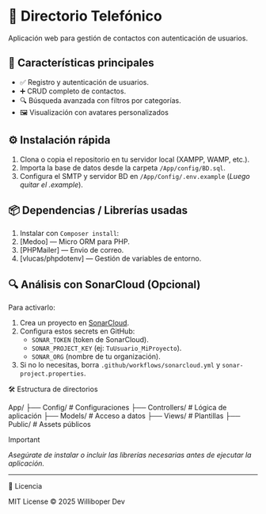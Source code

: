 # 📒 Directorio Telefónico

Aplicación web para gestión de contactos con autenticación de usuarios.

## 🚀 Características principales
- ✅ Registro y autenticación de usuarios.
- ➕ CRUD completo de contactos.
- 🔍 Búsqueda avanzada con filtros por categorías.
- 🖼️ Visualización con avatares personalizados

## ⚙️ Instalación rápida
1. Clona o copia el repositorio en tu servidor local (XAMPP, WAMP, etc.).
2. Importa la base de datos desde la carpeta `/App/config/BD.sql`.
3. Configura el SMTP y servidor BD en `/App/Config/.env.example` (_Luego quitar el .example_).

## 📦 Dependencias / Librerías usadas
1. Instalar con `Composer install`:
2. [Medoo] — Micro ORM para PHP.
3. [PHPMailer] — Envio de correo.
4. [vlucas/phpdotenv] — Gestión de variables de entorno.

## 🔍 Análisis con SonarCloud (Opcional)
Para activarlo:
1. Crea un proyecto en [SonarCloud](https://sonarcloud.io).
2. Configura estos secrets en GitHub:
   - `SONAR_TOKEN` (token de SonarCloud).
   - `SONAR_PROJECT_KEY` (ej: `TuUsuario_MiProyecto`).
   - `SONAR_ORG` (nombre de tu organización).
3. Si no lo necesitas, borra `.github/workflows/sonarcloud.yml` y `sonar-project.properties`.

🛠️ Estructura de directorios

App/
├── Config/       # Configuraciones
├── Controllers/  # Lógica de aplicación
├── Models/       # Acceso a datos
├── Views/        # Plantillas
├── Public/       # Assets públicos


> [!IMPORTANT]
> _Asegúrate de instalar o incluir las librerías necesarias antes de ejecutar la aplicación._

---
📄 Licencia

MIT License © 2025 Williboper Dev
